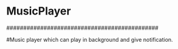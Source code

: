 # MusicPlayer

#############################################

#Music player which can play in background and give notification.
